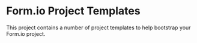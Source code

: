 Form.io Project Templates
===========================
This project contains a number of project templates to help bootstrap your Form.io project.

